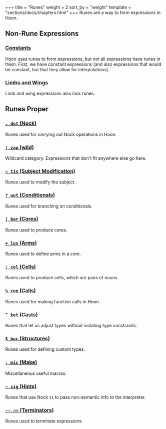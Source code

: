 +++
title = "Runes"
weight = 2
sort_by = "weight"
template = "sections/docs/chapters.html"
+++
Runes are a way to form expressions in Hoon.

## Non-Rune Expressions

### [Constants](./docs/reference/hoon-expressions/rune/constants.md)

Hoon uses runes to form expressions, but not all expressions have runes in them.  First, we have constant expressions (and also expressions that would be constant, but that they allow for interpolations).

### [Limbs and Wings](./docs/reference/hoon-expressions/limb/_index.md)

Limb and wing expressions also lack runes.

## Runes Proper

### [`. dot` (Nock)](./docs/reference/hoon-expressions/rune/dot.md)

Runes used for carrying out Nock operations in Hoon.

### [`! zap` (wild)](./docs/reference/hoon-expressions/rune/zap.md)

Wildcard category. Expressions that don't fit anywhere else go here.

### [`= tis` (Subject Modification)](./docs/reference/hoon-expressions/rune/tis.md)

Runes used to modify the subject.

### [`? wut` (Conditionals)](./docs/reference/hoon-expressions/rune/wut.md)

Runes used for branching on conditionals.

### [`| bar` (Cores)](./docs/reference/hoon-expressions/rune/bar.md)

Runes used to produce cores.

### [`+ lus` (Arms)](./docs/reference/hoon-expressions/rune/lus.md)

Runes used to define arms in a core.

### [`: col` (Cells)](./docs/reference/hoon-expressions/rune/col.md)

Runes used to produce cells, which are pairs of nouns.

### [`% cen` (Calls)](./docs/reference/hoon-expressions/rune/cen.md)

Runes used for making function calls in Hoon.

### [`^ ket` (Casts)](./docs/reference/hoon-expressions/rune/ket.md)

Runes that let us adjust types without violating type constraints.

### [`$ buc` (Structures)](./docs/reference/hoon-expressions/rune/buc.md)

Runes used for defining custom types.

### [`; mic` (Make)](./docs/reference/hoon-expressions/rune/mic.md)

Miscellaneous useful macros.

### [`~ sig` (Hints)](./docs/reference/hoon-expressions/rune/sig.md)

Runes that use Nock `11` to pass non-semantic info to the interpreter.

### [`--`, `==` (Terminators)](./docs/reference/hoon-expressions/rune/terminators.md)

Runes used to terminate expressions.
